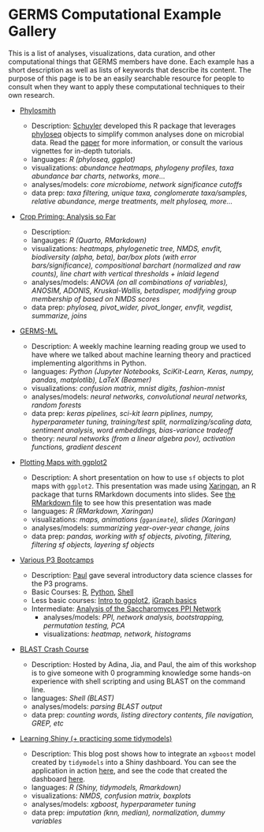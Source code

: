 # GERMS Computational Example Gallery

This is a list of analyses, visualizations, data curation, and other computational things that GERMS members have done. Each example has a short description as well as lists of keywords that describe its content. The purpose of this page is to be an easily searchable resource for people to consult when they want to apply these computational techniques to their own research.

- [Phylosmith](https://schuyler-smith.github.io/phylosmith/)
	- Description: [Schuyler](https://github.com/schuyler-smith) developed this R package that leverages [phyloseq](https://joey711.github.io/phyloseq/) objects to simplify common analyses done on microbial data. Read the [paper](https://joss.theoj.org/papers/10.21105/joss.01442) for more information, or consult the various vignettes for in-depth tutorials. 
	- languages: *R (phyloseq, ggplot)*
	- visualizations: *abundance heatmaps, phylogeny profiles, taxa abundance bar charts, networks, more...*
	- analyses/models: *core microbiome, network significance cutoffs*
	- data prep: *taxa filtering, unique taxa, conglomerate taxa/samples, relative abundance, merge treatments, melt phyloseq, more...*

- [Crop Priming: Analysis so Far](https://pommevilla.github.io/crop_priming/analysis_so_far.html)
	- Description: 
	- langauges: *R (Quarto, RMarkdown)*
	- visualizations: *heatmaps, phylogenetic tree, NMDS, envfit, biodiversity (alpha, beta), bar/box plots (with error bars/significance), compositional barchart (normalized and raw counts), line chart with vertical thresholds + inlaid legend*
	- analyses/models: *ANOVA (on all combinations of variables), ANOSIM, ADONIS, Kruskal-Wallis, betadisper, modifying group membership of based on NMDS scores*
	- data prep: *phyloseq, pivot_wider, pivot_longer, envfit, vegdist, summarize, joins*

- [GERMS-ML](https://github.com/pommevilla/germs.ml)
	- Description: A weekly machine learning reading group we used to have where we talked about machine learning theory and practiced implementing algorithms in Python.
	- languages: *Python (Jupyter Notebooks, SciKit-Learn, Keras, numpy, pandas, matplotlib), LaTeX (Beamer)*
	- visualizations: *confusion matrix, mnist digits, fashion-mnist*
	- analyses/models: *neural networks, convolutional neural networks, random forests*
	- data prep: *keras pipelines, sci-kit learn piplines, numpy, hyperparameter tuning, training/test split, normalizing/scaling data, sentiment analysis, word embeddings, bias-variance tradeoff*
	- theory: *neural networks (from a linear algebra pov), activation functions, gradient descent*

- [Plotting Maps with ggplot2](https://pommevilla.github.io/lunchinatoR/11202020#1)
	- Description: A short presentation on how to use `sf` objects to plot maps with `ggplot2`. This presentation was made using [Xaringan](https://github.com/yihui/xaringan), an R package that turns RMarkdown documents into slides. See [the RMarkdown file](https://github.com/pommevilla/lunchinatoR/blob/master/11202020.Rmd) to see how this presentation was made
	- languages: *R (RMarkdown, Xaringan)*
	- visualizations: *maps, animations (`gganimate`), slides (Xaringan)*
	- analyses/models: *summarizing year-over-year change, joins*
	- data prep: *pandas, working with sf objects, pivoting, filtering, filtering sf objects, layering sf objects*

- [Various P3 Bootcamps](https://github.com/pommevilla/p3.bootcamp.da2.2019)
	- Description: [Paul](https://github.com/pommevilla) gave several introductory data science classes for the P3 programs.
	- Basic Courses: [R](https://pommevilla.github.io/p3.bootcamp.r.2019/), [Python](https://github.com/pommevilla/p3.bootcamp.python.2019), [Shell](https://github.com/skDooley/shell_tutorial)
	- Less basic courses: [Intro to ggplot2](https://pommevilla.github.io/p3.bootcamp.da1.2019/lesson_2.html), [iGraph basics](https://pommevilla.github.io/p3.bootcamp.da2.2019/lesson_1.html)
	- Intermediate: [Analysis of the Saccharomyces PPI Network](https://pommevilla.github.io/p3.bootcamp.da2.2019/lesson_2.html)
		- analyses/models: *PPI, network analysis, bootstrapping, permutation testing, PCA*
		- visualizations: *heatmap, network, histograms*

- [BLAST Crash Course](https://blast-crash-course.readthedocs.io/en/latest/)
	- Description: Hosted by Adina, Jia, and Paul, the aim of this workshop is to give someone with 0 programming knowledge some hands-on experience with shell scripting and using BLAST on the command line.
	- languages: *Shell (BLAST)*
	- analyses/models: *parsing BLAST output*
	- data prep: *counting words, listing directory contents, file navigation, GREP, etc*

- [Learning Shiny (+ practicing some tidymodels)](https://pommevilla.netlify.app/blog/20210823_learning_shiny/)
	- Description: This blog post shows how to integrate an `xgboost` model created by `tidymodels` into a Shiny dashboard. You can see the application in action [here](https://pommevilla.shinyapps.io/shiny_penguins/), and see the code that created the dashboard [here](https://github.com/pommevilla/shiny_penguins/blob/main/R/app.R).
	- languages: *R (Shiny, tidymodels, Rmarkdown)*
	- visualizations: *NMDS, confusion matrix, boxplots*
	- analyses/models: *xgboost, hyperparameter tuning*
	- data prep: *imputation (knn, median), normalization, dummy variables*



